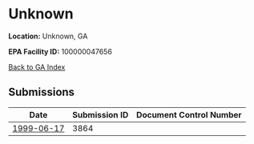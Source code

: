 # Unknown

**Location:** Unknown, GA

**EPA Facility ID:** 100000047656

[Back to GA Index](../../index.md)

## Submissions

| Date | Submission ID | Document Control Number |
|------|--------------|-------------------------|
| [1999-06-17](submissions/3864.md) | 3864 |  |
